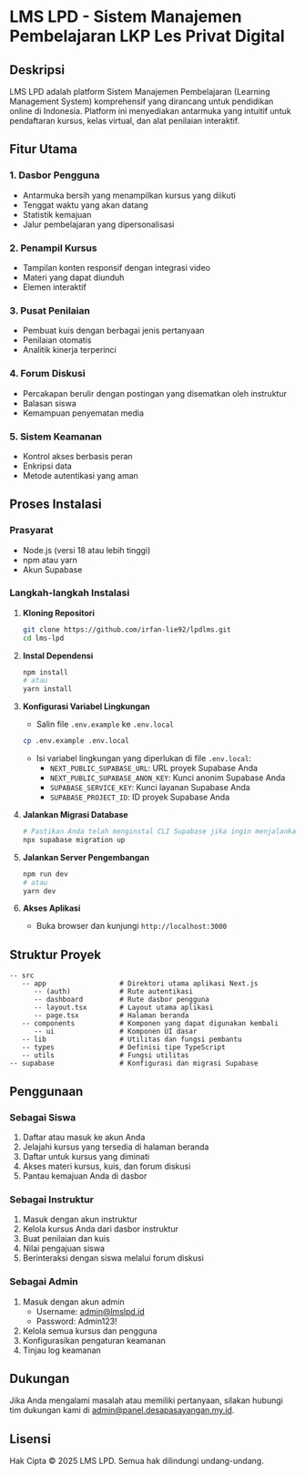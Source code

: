 # LMS LPD - Sistem Manajemen Pembelajaran LKP Les Privat Digital

## Deskripsi

LMS LPD adalah platform Sistem Manajemen Pembelajaran (Learning Management System) komprehensif yang dirancang untuk pendidikan online di Indonesia. Platform ini menyediakan antarmuka yang intuitif untuk pendaftaran kursus, kelas virtual, dan alat penilaian interaktif.

## Fitur Utama

### 1. Dasbor Pengguna
- Antarmuka bersih yang menampilkan kursus yang diikuti
- Tenggat waktu yang akan datang
- Statistik kemajuan
- Jalur pembelajaran yang dipersonalisasi

### 2. Penampil Kursus
- Tampilan konten responsif dengan integrasi video
- Materi yang dapat diunduh
- Elemen interaktif

### 3. Pusat Penilaian
- Pembuat kuis dengan berbagai jenis pertanyaan
- Penilaian otomatis
- Analitik kinerja terperinci

### 4. Forum Diskusi
- Percakapan berulir dengan postingan yang disematkan oleh instruktur
- Balasan siswa
- Kemampuan penyematan media

### 5. Sistem Keamanan
- Kontrol akses berbasis peran
- Enkripsi data
- Metode autentikasi yang aman

## Proses Instalasi

### Prasyarat
- Node.js (versi 18 atau lebih tinggi)
- npm atau yarn
- Akun Supabase

### Langkah-langkah Instalasi

1. **Kloning Repositori**
   ```bash
   git clone https://github.com/irfan-lie92/lpdlms.git
   cd lms-lpd
   ```

2. **Instal Dependensi**
   ```bash
   npm install
   # atau
   yarn install
   ```

3. **Konfigurasi Variabel Lingkungan**
   - Salin file `.env.example` ke `.env.local`
   ```bash
   cp .env.example .env.local
   ```
   - Isi variabel lingkungan yang diperlukan di file `.env.local`:
     - `NEXT_PUBLIC_SUPABASE_URL`: URL proyek Supabase Anda
     - `NEXT_PUBLIC_SUPABASE_ANON_KEY`: Kunci anonim Supabase Anda
     - `SUPABASE_SERVICE_KEY`: Kunci layanan Supabase Anda
     - `SUPABASE_PROJECT_ID`: ID proyek Supabase Anda

4. **Jalankan Migrasi Database**
   ```bash
   # Pastikan Anda telah menginstal CLI Supabase jika ingin menjalankan migrasi secara lokal
   npx supabase migration up
   ```

5. **Jalankan Server Pengembangan**
   ```bash
   npm run dev
   # atau
   yarn dev
   ```

6. **Akses Aplikasi**
   - Buka browser dan kunjungi `http://localhost:3000`

## Struktur Proyek

```
-- src
   -- app                  # Direktori utama aplikasi Next.js
      -- (auth)            # Rute autentikasi
      -- dashboard         # Rute dasbor pengguna
      -- layout.tsx        # Layout utama aplikasi
      -- page.tsx          # Halaman beranda
   -- components           # Komponen yang dapat digunakan kembali
      -- ui                # Komponen UI dasar
   -- lib                  # Utilitas dan fungsi pembantu
   -- types                # Definisi tipe TypeScript
   -- utils                # Fungsi utilitas
-- supabase                # Konfigurasi dan migrasi Supabase
```

## Penggunaan

### Sebagai Siswa
1. Daftar atau masuk ke akun Anda
2. Jelajahi kursus yang tersedia di halaman beranda
3. Daftar untuk kursus yang diminati
4. Akses materi kursus, kuis, dan forum diskusi
5. Pantau kemajuan Anda di dasbor

### Sebagai Instruktur
1. Masuk dengan akun instruktur
2. Kelola kursus Anda dari dasbor instruktur
3. Buat penilaian dan kuis
4. Nilai pengajuan siswa
5. Berinteraksi dengan siswa melalui forum diskusi

### Sebagai Admin
1. Masuk dengan akun admin
   - Username: admin@lmslpd.id
   - Password: Admin123!
2. Kelola semua kursus dan pengguna
3. Konfigurasikan pengaturan keamanan
4. Tinjau log keamanan

## Dukungan

Jika Anda mengalami masalah atau memiliki pertanyaan, silakan hubungi tim dukungan kami di admin@panel.desapasayangan.my.id.

## Lisensi

Hak Cipta © 2025 LMS LPD. Semua hak dilindungi undang-undang.

